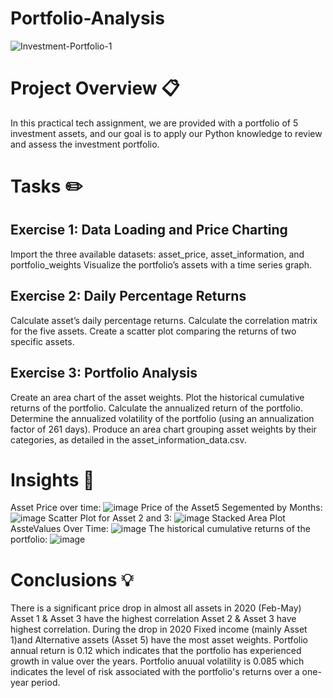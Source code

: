 # Portfolio-Analysis
![Investment-Portfolio-1](https://github.com/Poojamotekar/Portfolio-Analysis/assets/66488693/d62a9460-d32e-42d3-8824-8143ba34eac9)
# Project Overview 📋
In this practical tech assignment, we are provided with a portfolio of 5 investment assets, and our goal is to apply our Python knowledge to review and assess the investment portfolio.

# Tasks ✏️
## Exercise 1: Data Loading and Price Charting
Import the three available datasets: asset_price, asset_information, and portfolio_weights
Visualize the portfolio’s assets with a time series graph.

## Exercise 2: Daily Percentage Returns
Calculate asset’s daily percentage returns.
Calculate the correlation matrix for the five assets.
Create a scatter plot comparing the returns of two specific assets.

## Exercise 3: Portfolio Analysis
Create an area chart of the asset weights.
Plot the historical cumulative returns of the portfolio.
Calculate the annualized return of the portfolio.
Determine the annualized volatility of the portfolio (using an annualization factor of 261 days).
Produce an area chart grouping asset weights by their categories, as detailed in the asset_information_data.csv.

# Insights 🎯
Asset Price over time:
![image](https://github.com/Poojamotekar/Portfolio-Analysis/assets/66488693/f390d7d8-25e9-435d-9dc6-f98275ac4b4a)
Price of the Asset5 Segemented by Months:
![image](https://github.com/Poojamotekar/Portfolio-Analysis/assets/66488693/cbebff2f-46fb-406c-a9f2-89e4d83886bc)
Scatter Plot for Asset 2 and 3:
![image](https://github.com/Poojamotekar/Portfolio-Analysis/assets/66488693/fb994b68-251d-43f7-894e-dcc86c1beafa)
Stacked Area Plot AssteValues Over Time:
![image](https://github.com/Poojamotekar/Portfolio-Analysis/assets/66488693/e5332f38-f107-461b-aeef-c224de6e0ea6)
The historical cumulative returns of the portfolio:
![image](https://github.com/Poojamotekar/Portfolio-Analysis/assets/66488693/f924d29b-ff75-4bb2-858a-71a075f6a7da)


# Conclusions 💡
There is a significant price drop in almost all assets in 2020 (Feb-May)
Asset 1  & Asset 3 have the highest correlation Asset 2 & Asset 3 have highest correlation.
During the drop in 2020 Fixed income (mainly Asset 1)and Alternative assets (Asset 5) have the most asset weights.
Portfolio annual return is 0.12 which indicates that the portfolio has experienced growth in value over the years.
Portfolio anuual volatility is 0.085 which indicates the level of risk associated with the portfolio's returns over a one-year period.

